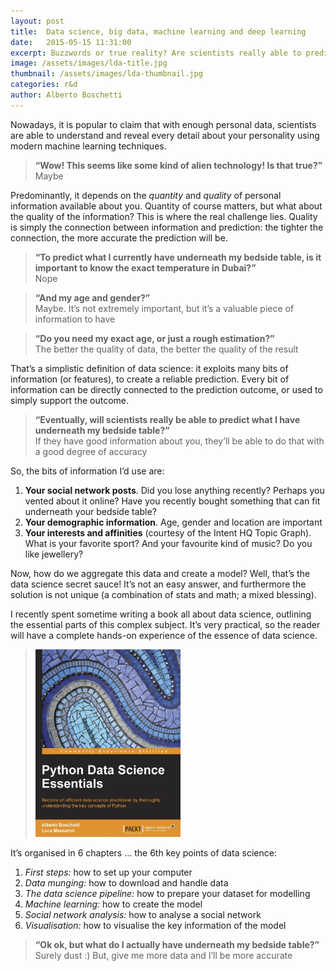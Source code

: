 ```yaml
---
layout: post
title:  Data science, big data, machine learning and deep learning
date:   2015-05-15 11:31:00
excerpt: Buzzwords or true reality? Are scientists really able to predict what you have underneath your bedside table?
image: /assets/images/lda-title.jpg
thumbnail: /assets/images/lda-thumbnail.jpg
categories: r&d
author: Alberto Boschetti
---
```


Nowadays, it is popular to claim that with enough personal data, scientists are able to understand and reveal every detail about your personality using modern machine learning techniques.

> **“Wow! This seems like some kind of alien technology! Is that true?”**  
> Maybe

Predominantly, it depends on the _quantity_ and _quality_ of personal information available about you. Quantity of course matters, but what about the quality of the information? This is where the real challenge lies. Quality is simply the connection between information and prediction: the tighter the connection, the more accurate the prediction will be.

> **“To predict what I currently have underneath my bedside table, is it important to know the exact temperature in Dubai?”**  
> Nope

> **“And my age and gender?”**  
> Maybe. It’s not extremely important, but it’s a valuable piece of information to have

> **“Do you need my exact age, or just a rough estimation?”**  
> The better the quality of data, the better the quality of the result

That’s a simplistic definition of data science: it exploits many bits of information (or features), to create a reliable prediction. Every bit of information can be directly connected to the prediction outcome, or used to simply support the outcome.

> **“Eventually, will scientists really be able to predict what I have underneath my bedside table?”**  
> If they have good information about you, they’ll be able to do that with a good degree of accuracy

So, the bits of information I’d use are:

1. **Your social network posts**. Did you lose anything recently? Perhaps you vented about it online? Have you recently bought something that can fit underneath your bedside table?
2. **Your demographic information**. Age, gender and location are important
3. **Your interests and affinities** (courtesy of the Intent HQ Topic Graph). What is your favorite sport? And your favourite kind of music? Do you like jewellery?

Now, how do we aggregate this data and create a model? Well, that’s the data science secret sauce! It’s not an easy answer, and furthermore the solution is not unique (a combination of stats and math; a mixed blessing).


I recently spent sometime writing a book all about data science, outlining the essential parts of this complex subject. It’s very practical, so the reader will have a complete hands-on experience of the essence of data science. 


> [<img src="/assets/images/data-science-big-data-machine-learning-and-deep-learning_book_img.png" height="300">](http://www.amazon.co.uk/Python-Science-Essentials-Alberto-Boschetti/dp/1785280422)


It’s organised in 6 chapters … the 6th key points of data science:  

1. *First steps:* how to set up your computer
2. *Data munging:* how to download and handle data
3. *The data science pipeline:* how to prepare your dataset for modelling
4. *Machine learning:* how to create the model
5. *Social network analysis:* how to analyse a social network
6. *Visualisation:* how to visualise the key information of the model



> **“Ok ok, but what do I actually have underneath my bedside table?”**  
> Surely dust :) But, give me more data and I’ll be more accurate
